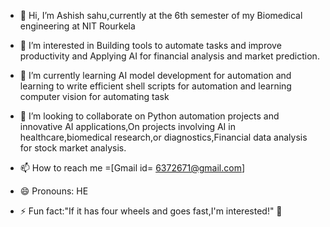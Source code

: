 - 👋 Hi, I’m Ashish sahu,currently at the 6th  semester of my Biomedical engineering  at NIT Rourkela
- 👀 I’m interested in Building tools to automate  tasks and  improve productivity and  Applying AI for financial analysis and  market prediction.
- 🌱 I’m currently learning  AI model development for automation and learning to write efficient shell scripts for automation and learning computer vision for automating task

- 💞️ I’m looking to collaborate on Python automation projects and innovative AI applications,On projects involving AI in healthcare,biomedical research,or diagnostics,Financial data analysis for stock  market analysis.


- 📫 How to reach me =[Gmail id= 6372671@gmail.com] 
- 😄 Pronouns: HE
- ⚡ Fun fact:"If it has four wheels and goes fast,I'm interested!"  🚗

<!---
Ashish-s2/Ashish-s2 is a ✨ special ✨  repository  because its `README.md`  (this file) appears on your GitHub profile.
You can click the Preview link to take a look at your changes.
--->
